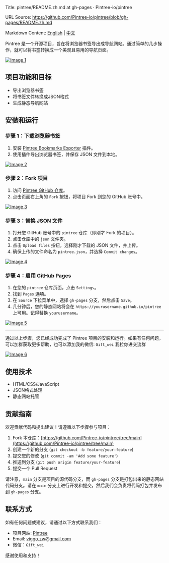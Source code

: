 Title: pintree/README.zh.md at gh-pages · Pintree-io/pintree

URL Source: https://github.com/Pintree-io/pintree/blob/gh-pages/README.zh.md

Markdown Content:
[English](https://github.com/Pintree-io/pintree/blob/gh-pages/README.md) | [中文](https://github.com/Pintree-io/pintree/blob/gh-pages/README.zh.md)

Pintree 是一个开源项目，旨在将浏览器书签导出成导航网站。通过简单的几步操作，就可以将书签转换成一个美观且易用的导航页面。

[![Image 1](https://github.com/Pintree-io/pintree/raw/main/assets/preview.png)](https://github.com/Pintree-io/pintree/blob/main/assets/preview.png)

项目功能和目标
-------

[](https://github.com/Pintree-io/pintree/blob/gh-pages/README.zh.md#%E9%A1%B9%E7%9B%AE%E5%8A%9F%E8%83%BD%E5%92%8C%E7%9B%AE%E6%A0%87)

*   导出浏览器书签
*   将书签文件转换成JSON格式
*   生成静态导航网站

安装和运行
-----

[](https://github.com/Pintree-io/pintree/blob/gh-pages/README.zh.md#%E5%AE%89%E8%A3%85%E5%92%8C%E8%BF%90%E8%A1%8C)

### 步骤 1：下载浏览器书签

[](https://github.com/Pintree-io/pintree/blob/gh-pages/README.zh.md#%E6%AD%A5%E9%AA%A4-1%E4%B8%8B%E8%BD%BD%E6%B5%8F%E8%A7%88%E5%99%A8%E4%B9%A6%E7%AD%BE)

1.  安装 [Pintree Bookmarks Exporter](https://chromewebstore.google.com/detail/pintree-bookmarks-exporte/mjcglnkikjidokobpfdcdmcnfdicojce) 插件。
2.  使用插件导出浏览器书签，并保存 JSON 文件到本地。

[![Image 2](https://github.com/Pintree-io/pintree/raw/main/assets/guide/step1.png)](https://github.com/Pintree-io/pintree/blob/main/assets/guide/step1.png)

### 步骤 2：Fork 项目

[](https://github.com/Pintree-io/pintree/blob/gh-pages/README.zh.md#%E6%AD%A5%E9%AA%A4-2fork-%E9%A1%B9%E7%9B%AE)

1.  访问 [Pintree GitHub 仓库](https://github.com/Pintree-io/pintree)。
2.  点击页面右上角的 `Fork` 按钮，将项目 Fork 到您的 GitHub 账号中。

[![Image 3](https://github.com/Pintree-io/pintree/raw/main/assets/guide/step2.png)](https://github.com/Pintree-io/pintree/blob/main/assets/guide/step2.png)

### 步骤 3：替换 JSON 文件

[](https://github.com/Pintree-io/pintree/blob/gh-pages/README.zh.md#%E6%AD%A5%E9%AA%A4-3%E6%9B%BF%E6%8D%A2-json-%E6%96%87%E4%BB%B6)

1.  打开您 GitHub 账号中的 `pintree` 仓库（即刚才 Fork 的项目）。
2.  点击仓库中的 `json` 文件夹。
3.  点击 `Upload files` 按钮，选择刚才下载的 JSON 文件，并上传。
4.  确保上传的文件命名为 `pintree.json`，并选择 `Commit changes`。

[![Image 4](https://github.com/Pintree-io/pintree/raw/main/assets/guide/step3.png)](https://github.com/Pintree-io/pintree/blob/main/assets/guide/step3.png)

### 步骤 4：启用 GitHub Pages

[](https://github.com/Pintree-io/pintree/blob/gh-pages/README.zh.md#%E6%AD%A5%E9%AA%A4-4%E5%90%AF%E7%94%A8-github-pages)

1.  在您的 `pintree` 仓库页面，点击 `Settings`。
2.  找到 `Pages` 选项。
3.  在 `Source` 下拉菜单中，选择 `gh-pages` 分支，然后点击 `Save`。
4.  几分钟后，您的静态网站将会在 `https://yourusername.github.io/pintree` 上可用。记得替换 `yourusername`。

[![Image 5](https://github.com/Pintree-io/pintree/raw/main/assets/guide/step4.png)](https://github.com/Pintree-io/pintree/blob/main/assets/guide/step4.png)

* * *

通过以上步骤，您已经成功完成了 Pintree 项目的安装和运行。如果有任何问题，可以加群获取更多帮助，也可以添加我的微信: `Gift_wei` 我拉你进交流群

[![Image 6](https://github.com/Pintree-io/pintree/raw/main/assets/wechat_group.png)](https://github.com/Pintree-io/pintree/blob/main/assets/wechat_group.png)

使用技术
----

[](https://github.com/Pintree-io/pintree/blob/gh-pages/README.zh.md#%E4%BD%BF%E7%94%A8%E6%8A%80%E6%9C%AF)

*   HTML/CSS/JavaScript
*   JSON格式处理
*   静态网站托管

贡献指南
----

[](https://github.com/Pintree-io/pintree/blob/gh-pages/README.zh.md#%E8%B4%A1%E7%8C%AE%E6%8C%87%E5%8D%97)

欢迎贡献代码和提出建议！请遵循以下步骤参与项目：

1.  Fork 本仓库：[https://github.com/Pintree-io/pintree/tree/main](https://github.com/Pintree-io/pintree/tree/main)
2.  创建一个新的分支 (`git checkout -b feature/your-feature`)
3.  提交您的修改 (`git commit -am 'Add some feature'`)
4.  推送到分支 (`git push origin feature/your-feature`)
5.  提交一个 Pull Request

请注意，`main` 分支是项目的源代码分支，而 `gh-pages` 分支是打包出来的静态网站代码分支。请在 `main` 分支上进行开发和提交，然后我们会负责将代码打包并发布到 `gh-pages` 分支。

联系方式
----

[](https://github.com/Pintree-io/pintree/blob/gh-pages/README.zh.md#%E8%81%94%E7%B3%BB%E6%96%B9%E5%BC%8F)

如有任何问题或建议，请通过以下方式联系我们：

*   项目网站: [Pintree](https://pintree.io/)
*   Email: [viggo.zw@gmail.com](mailto:viggo.zw@gmail.com)
*   微信：`Gift_wei`

感谢使用和支持！
